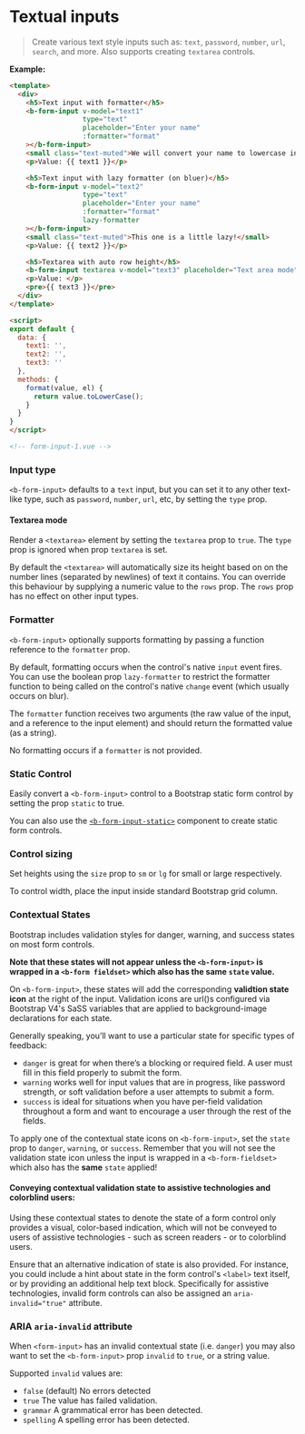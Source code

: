 # Textual inputs

> Create various text style inputs such as: `text`, `password`, `number`, `url`,
`search`, and more. Also supports creating `textarea` controls.

**Example:**
```html
<template>
  <div>
    <h5>Text input with formatter</h5>
    <b-form-input v-model="text1"
                  type="text"
                  placeholder="Enter your name"
                  :formatter="format"
    ></b-form-input>
    <small class="text-muted">We will convert your name to lowercase instantly</small>
    <p>Value: {{ text1 }}</p>

    <h5>Text input with lazy formatter (on bluer)</h5>
    <b-form-input v-model="text2"
                  type="text"
                  placeholder="Enter your name"
                  :formatter="format"
                  lazy-formatter
    ></b-form-input>
    <small class="text-muted">This one is a little lazy!</small>
    <p>Value: {{ text2 }}</p>

    <h5>Textarea with auto row height</h5>
    <b-form-input textarea v-model="text3" placeholder="Text area mode"></b-form-input>
    <p>Value: </p>
    <pre>{{ text3 }}</pre>
  </div>  
</template>

<script>
export default {
  data: {
    text1: '',
    text2: '',
    text3: ''
  },
  methods: {
    format(value, el) {
      return value.toLowerCase();
    }
  }
}
</script>

<!-- form-input-1.vue -->
```

### Input type
`<b-form-input>` defaults to a `text` input, but you can set it to any other text-like
type, such as `password`, `number`, `url`, etc, by setting the `type` prop.

#### Textarea mode
Render a `<textarea>` element by setting the `textarea` prop to `true`. The
`type` prop is ignored when prop `textarea` is set.

By default the `<textarea>` will automatically size its height based on on the number
lines (separated by newlines) of text it contains. You can override this behaviour by supplying
a numeric value to the `rows` prop. The `rows` prop has no effect on other input types.


### Formatter
`<b-form-input>` optionally supports formatting by passing a function reference to
the `formatter` prop.

By default, formatting occurs when the control's native `input` event fires. You can
use the boolean prop `lazy-formatter` to restrict the formatter function to being
called on the control's native `change` event (which usually occurs on blur).

The `formatter` function receives two arguments (the raw value of the input, and
a reference to the input element) and should return the formatted value (as a string).

No formatting occurs if a `formatter` is not provided.


### Static Control
Easily convert a `<b-form-input>` control to a Bootstrap static form
control by setting the prop `static` to true.

You can also use the [`<b-form-input-static>`](./form-input-static) component
to create static form controls.


### Control sizing
Set heights using the `size` prop to `sm` or `lg` for small or large respectively.

To control width, place the input inside standard Bootstrap grid column.


### Contextual States
Bootstrap includes validation styles for danger, warning, and success states
on most form controls.

**Note that these states will not appear unless the `<b-form-input>` is
wrapped in a `<b-form fieldset>` which also has the same `state` value.**

On `<b-form-input>`, these states will add the corresponding **validtion state icon**
at the right of the input. Validation icons are url()s configured via Bootstrap V4's
SaSS variables that are applied to background-image declarations for each state.

Generally speaking, you’ll want to use a particular state for specific types of feedback:
- `danger` is great for when there’s a blocking or required field. A user must fill in
this field properly to submit the form.
- `warning` works well for input values that are in progress, like password strength, or
soft validation before a user attempts to submit a form.
- `success` is ideal for situations when you have per-field validation throughout a form
and want to encourage a user through the rest of the fields.

To apply one of the contextual state icons on `<b-form-input>`, set the `state` prop
to `danger`, `warning`, or `success`. Remember that you will not see the validation 
state icon unless the input is wrapped in a `<b-form-fieldset>` which also
has the **same** `state` applied!

#### Conveying contextual validation state to assistive technologies and colorblind users:
Using these contextual states to denote the state of a form control only provides
a visual, color-based indication, which will not be conveyed to users of assistive
technologies - such as screen readers - or to colorblind users.

Ensure that an alternative indication of state is also provided. For instance, you
could include a hint about state in the form control's `<label>` text itself, or by
providing an additional help text block. Specifically for assistive technologies, 
invalid form controls can also be assigned an `aria-invalid="true"` attribute.


### ARIA `aria-invalid` attribute
When `<form-input>` has an invalid contextual state (i.e. `danger`) you may also
want to set the `<b-form-input>` prop `invalid` to `true`, or a string value.

Supported `invalid` values are:
- `false` (default) No errors detected
- `true` The value has failed validation.
- `grammar` A grammatical error has been detected.
- `spelling` A spelling error has been detected.
